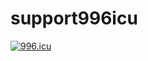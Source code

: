 # support996icu
<a href="https://996.icu"><img src="https://img.shields.io/badge/link-996.icu-red.svg" alt="996.icu"></a>

